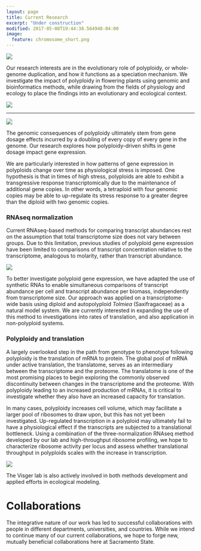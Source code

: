 ```yaml
---
layout: page
title: Current Research
excerpt: "Under construction"
modified: 2017-05-08T19:44:38.564948-04:00
image:
  feature: chromosome_short.png
---
```

![](https://i.imgur.com/gmbF8ve.png)

Our research interests are in the evolutionary role of polyploidy, or whole-genome duplication, and how it functions as a speciation mechanism. We investigate the impact of polyploidy in flowering plants using genomic and bioinformatics methods, while drawing from the fields of physiology and ecology to place the findings into an evolutionary and ecological context.

![](https://i.imgur.com/Gc2SFss.png)

___
![](https://i.imgur.com/uZg8VOu.png)

The genomic consequences of polyploidy ultimately stem from gene dosage effects incurred by a doubling of every copy of every gene in the genome. Our research explores how polyploidy-driven shifts in gene dosage impact gene expression.

We are particularly interested in how patterns of gene expression in polyploids change over time as physiological stress is imposed.  One hypothesis is that in times of high stress, polyploids are able to exhibit a transgressive response transcriptomically due to the maintenance of additional gene copies. In other words, a tetraploid with four genomic copies may be able to up-regulate its stress response to a greater degree than the diploid with two genomic copies.

### RNAseq normalization
Current RNAseq-based methods for comparing transcript abundances rest on the assumption that total transcriptome size does not vary between groups. Due to this limitation, previous studies of polyploid gene expression have been limited to comparisons of transcript concentration relative to the transcriptome, analogous to molarity, rather than transcript abundance.

![](https://i.imgur.com/DZXRlih.png)

To better investigate polyploid gene expression, we have adapted the use of synthetic RNAs to enable simultaneous comparisons of transcript abundance per cell and transcript abundance per biomass, independently from transcriptome size. Our approach was applied on a transcriptome-wide basis using diploid and autopolyploid _Tolmiea_ (Saxifragaceae) as a natural model system. We are currently interested in expanding the use of this method to investigations into rates of translation, and also application in non-polyploid systems.


### Polyploidy and translation
A largely overlooked step in the path from genotype to phenotype following polyploidy is the translation of mRNA to protein. The global pool of mRNA under active translation, the translatome, serves as an intermediary between the transcriptome and the proteome. The translatome is one of the most promising places to begin exploring the commonly observed discontinuity between changes in the transcriptome and the proteome.  With polyploidy leading to an increased production of mRNAs, it is critical to investigate whether they also have an increased capacity for translation.

In many cases, polyploidy increases cell volume, which may facilitate a larger pool of ribosomes to draw upon, but this has not yet been investigated.  Up-regulated transcription in a polyploid may ultimately fail to have a physiological effect if the transcripts are subjected to a translational bottleneck. Using a combination of the three-normalization RNAseq method developed by our lab and high-throughput ribosome profiling, we hope to characterize ribosome activity per locus and assess whether translational throughput in polyploids scales with the increase in transcription.

![](https://i.imgur.com/PBXd6Oq.png)

The Visger lab is also actively involved in both methods development and applied efforts in ecological modeling.

# Collaborations
The integrative nature of our work has led to successful collaborations with people in different departments, universities, and countries.  While we intend to continue many of our current collaborations, we hope to forge new, mutually beneficial collaborations here at Sacramento State.
